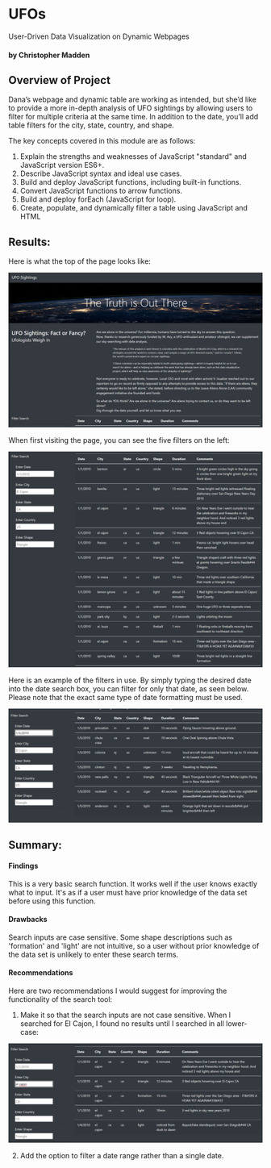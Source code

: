 # UFOs
User-Driven Data Visualization on Dynamic Webpages

#### by Christopher Madden

## Overview of Project
Dana’s webpage and dynamic table are working as intended, but she’d like to provide a more in-depth analysis of UFO sightings by allowing users to filter for multiple criteria at the same time. In addition to the date, you’ll add table filters for the city, state, country, and shape.

The key concepts covered in this module are as follows:
  1. Explain the strengths and weaknesses of JavaScript "standard" and JavaScript version ES6+.
  2. Describe JavaScript syntax and ideal use cases.
  3. Build and deploy JavaScript functions, including built-in functions.
  4. Convert JavaScript functions to arrow functions.
  5. Build and deploy forEach (JavaScript for loop).
  6. Create, populate, and dynamically filter a table using JavaScript and HTML

## Results:

Here is what the top of the page looks like:

![Top of Page](https://github.com/maddenc33/UFOs/blob/main/static/images/top.PNG)

When first visiting the page, you can see the five filters on the left:

![Bottom of Page](https://github.com/maddenc33/UFOs/blob/main/static/images/bottom.PNG)

Here is an example of the filters in use.  By simply typing the desired date into the date search box, you can filter for only that date, as seen below.  Please note that the exact same type of date formatting must be used.

![Pic 3](https://github.com/maddenc33/UFOs/blob/main/static/images/date.PNG)


## Summary: 

#### Findings
This is a very basic search function.  It works well if the user knows exactly what to input.  It's as if a user must have prior knowledge of the data set before using this function.

#### Drawbacks
Search inputs are case sensitive.  Some shape descriptions such as 'formation' and 'light' are not intuitive, so a user without prior knowledge of the data set is unlikely to enter these search terms.

#### Recommendations
Here are two recommendations I would suggest for improving the functionality of the search tool:

  1.  Make it so that the search inputs are not case sensitive.  When I searched for El Cajon, I found no results until I searched in all lower-case:

  ![El Cajon](https://github.com/maddenc33/UFOs/blob/main/static/images/el_cajon.PNG)


  2. Add the option to filter a date range rather than a single date.
